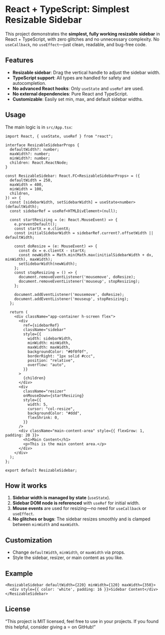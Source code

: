 
# React + TypeScript: Simplest Resizable Sidebar

This project demonstrates the **simplest, fully working resizable sidebar** in React + TypeScript, with zero glitches and no unnecessary complexity. No `useCallback`, no `useEffect`—just clean, readable, and bug-free code.

## Features

- **Resizable sidebar**: Drag the vertical handle to adjust the sidebar width.
- **TypeScript support**: All types are handled for safety and autocompletion.
- **No advanced React hooks**: Only `useState` and `useRef` are used.
- **No external dependencies**: Pure React and TypeScript.
- **Customizable**: Easily set min, max, and default sidebar widths.

## Usage

The main logic is in `src/App.tsx`:

```tsx
import React, { useState, useRef } from "react";

interface ResizableSidebarProps {
  defaultWidth?: number;
  maxWidth?: number;
  minWidth?: number;
  children: React.ReactNode;
}

const ResizableSidebar: React.FC<ResizableSidebarProps> = ({
  defaultWidth = 250,
  maxWidth = 400,
  minWidth = 100,
  children,
}) => {
  const [sidebarWidth, setSidebarWidth] = useState<number>(defaultWidth);
  const sidebarRef = useRef<HTMLDivElement>(null);

  const startResizing = (e: React.MouseEvent) => {
    e.preventDefault();
    const startX = e.clientX;
    const initialSidebarWidth = sidebarRef.current?.offsetWidth || defaultWidth;

    const doResize = (e: MouseEvent) => {
      const dx = e.clientX - startX;
      const newWidth = Math.min(Math.max(initialSidebarWidth + dx, minWidth), maxWidth);
      setSidebarWidth(newWidth);
    };
    const stopResizing = () => {
      document.removeEventListener('mousemove', doResize);
      document.removeEventListener('mouseup', stopResizing);
    };

    document.addEventListener('mousemove', doResize);
    document.addEventListener('mouseup', stopResizing);
  };

  return (
    <div className="app-container h-screen flex">
      <div
        ref={sidebarRef}
        className="sidebar"
        style={{
          width: sidebarWidth,
          minWidth: minWidth,
          maxWidth: maxWidth,
          backgroundColor: "#0f0f0f",
          borderRight: "1px solid #ccc",
          position: "relative",
          overflow: "auto",
        }}
      >
        {children}
      </div>
      <div
        className="resizer"
        onMouseDown={startResizing}
        style={{
          width: 5,
          cursor: "col-resize",
          backgroundColor: "#ddd",
          flexShrink: 0,
        }}
      />
      <div className="main-content-area" style={{ flexGrow: 1, padding: 20 }}>
        <h1>Main Content</h1>
        <p>This is the main content area.</p>
      </div>
    </div>
  );
};

export default ResizableSidebar;
```

## How it works

1. **Sidebar width is managed by state** (`useState`).
2. **Sidebar DOM node is referenced** with `useRef` for initial width.
3. **Mouse events** are used for resizing—no need for `useCallback` or `useEffect`.
4. **No glitches or bugs**: The sidebar resizes smoothly and is clamped between `minWidth` and `maxWidth`.

## Customization

- Change `defaultWidth`, `minWidth`, or `maxWidth` via props.
- Style the sidebar, resizer, or main content as you like.

## Example

```tsx
<ResizableSidebar defaultWidth={220} minWidth={120} maxWidth={350}>
  <div style={{ color: 'white', padding: 16 }}>Sidebar Content</div>
</ResizableSidebar>
```

## License

“This project is MIT licensed, feel free to use in your projects. If you found this helpful, consider giving a ⭐ on GitHub!”
